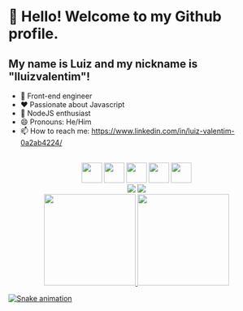 # 👋 Hello! Welcome to my Github profile.
## My name is Luiz and my nickname is "lluizvalentim"!
<!--
**lluizvalentim/lluizvalentim** is a ✨ _special_ ✨ repository because its `README.md` (this file) appears on your GitHub profile.
-->

- 🔭 Front-end engineer 
- ❤ Passionate about Javascript 
- 🌱 NodeJS enthusiast 
- 😄 Pronouns: He/Him 
- 📫 How to reach me: https://www.linkedin.com/in/luiz-valentim-0a2ab4224/

<br>
<div align="center" dir="auto">
  <img src="https://cdn.jsdelivr.net/gh/devicons/devicon@v2.15.1/devicon.min.css" width="40" height="40"/> <img       src="https://cdn.jsdelivr.net/gh/devicons/devicon@v2.15.1/devicon.min.css" width="40" height="40"/> <img src="https://cdn.jsdelivr.net/gh/devicons/devicon@v2.15.1/devicon.min.css" width="40" height="40"/> <img src="https://cdn.jsdelivr.net/gh/devicons/devicon@v2.15.1/devicon.min.css" width="40" height="40"> <img src="https://cdn.jsdelivr.net/gh/devicons/devicon@v2.15.1/devicon.min.css" width="40" height="40">
</div>

<div align="center" dir="auto">
  <a href="https://instagram.com/seu-usuário-instagram-aqui" target="_blank"><img src="https://img.shields.io/badge/-Instagram-%23E4405F?style=for-the-badge&logo=instagram&logoColor=white" target="_blank"></a>
<a href="https://www.instagram.com/lluizvalentim/" target="_blank"><img src="https://img.shields.io/badge/-LinkedIn-%230077B5?style=for-the-badge&logo=linkedin&logoColor=white" target="_blank"></a>   
</div>

<div align="center" dir="auto">
<a href="https://github.com/lluizvalentim">
<img height="180em" src="https://github-readme-stats.vercel.app/api/top-langs/?username=seu-usuário-aqui&layout=compact&langs_count=7&theme=dracula"/>
<img height="180em" src="https://github-readme-stats.vercel.app/api?username=seu-usuário-aqui&show_icons=true&theme=dracula&include_all_commits=true&count_private=true"/>
</div>

![Snake animation](https://github.com/lluizvalentim/blob/output/github-contribution-grid-snake.svg)
